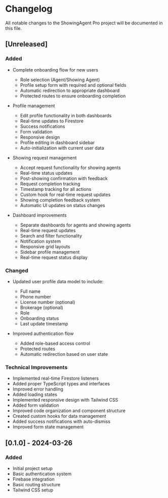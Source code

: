 # Changelog

All notable changes to the ShowingAgent Pro project will be documented in this file.

## [Unreleased]

### Added
- Complete onboarding flow for new users
  - Role selection (Agent/Showing Agent)
  - Profile setup form with required and optional fields
  - Automatic redirection to appropriate dashboard
  - Protected routes to ensure onboarding completion

- Profile management
  - Edit profile functionality in both dashboards
  - Real-time updates to Firestore
  - Success notifications
  - Form validation
  - Responsive design
  - Profile editing in dashboard sidebar
  - Auto-initialization with current user data

- Showing request management
  - Accept request functionality for showing agents
  - Real-time status updates
  - Post-showing confirmation with feedback
  - Request completion tracking
  - Timestamp tracking for all actions
  - Custom hook for real-time request updates
  - Showing completion feedback system
  - Automatic UI updates on status changes

- Dashboard improvements
  - Separate dashboards for agents and showing agents
  - Real-time request updates
  - Search and filter functionality
  - Notification system
  - Responsive grid layouts
  - Sidebar profile management
  - Real-time request status display

### Changed
- Updated user profile data model to include:
  - Full name
  - Phone number
  - License number (optional)
  - Brokerage (optional)
  - Role
  - Onboarding status
  - Last update timestamp

- Improved authentication flow
  - Added role-based access control
  - Protected routes
  - Automatic redirection based on user state

### Technical Improvements
- Implemented real-time Firestore listeners
- Added proper TypeScript types and interfaces
- Improved error handling
- Added loading states
- Implemented responsive design with Tailwind CSS
- Added form validation
- Improved code organization and component structure
- Created custom hooks for data management
- Added success notifications with auto-dismiss
- Improved form state management

## [0.1.0] - 2024-03-26
### Added
- Initial project setup
- Basic authentication system
- Firebase integration
- Basic routing structure
- Tailwind CSS setup 